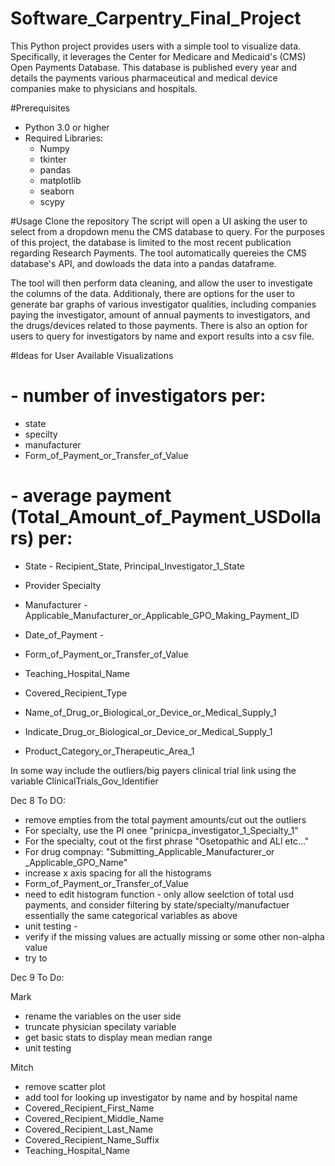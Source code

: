 # Software_Carpentry_Final_Project

This Python project provides users with a simple tool to visualize data. Specifically, it 
leverages the Center for Medicare and Medicaid's (CMS) Open Payments Database. 
This database is published every year and details the payments various pharmaceutical and medical device companies 
make to physicians and hospitals. 

#Prerequisites
- Python 3.0 or higher
- Required Libraries:
    - Numpy
    - tkinter
    - pandas
    - matplotlib
    - seaborn
    - scypy
 
#Usage
Clone the repository
The script will open a UI asking the user to select from a dropdown menu the CMS database to query. 
For the purposes of this project, the database is limited to the most recent publication regarding Research Payments.
The tool automatically quereies the CMS database's API, and dowloads the data into a pandas dataframe. 

The tool will then perform data cleaning, and allow the user to investigate the columns of the data. 
Additionaly, there are options for the user to generate bar graphs of various investigator qualities, 
including companies paying the investigator, amount of annual payments to investigators, and the drugs/devices related to those payments. 
There is also an option for users to query for investigators by name and export results into a csv file. 

#Ideas for User Available Visualizations
# 
# - number of investigators per: 
  - state
  - specilty
  - manufacturer
  - Form_of_Payment_or_Transfer_of_Value
    
# - average payment (Total_Amount_of_Payment_USDollars) per:
  -  State - Recipient_State, Principal_Investigator_1_State
  -  Provider Specialty
  -  Manufacturer - Applicable_Manufacturer_or_Applicable_GPO_Making_Payment_ID
  -  Date_of_Payment -
  -  Form_of_Payment_or_Transfer_of_Value
  -  Teaching_Hospital_Name
  -  Covered_Recipient_Type

- Name_of_Drug_or_Biological_or_Device_or_Medical_Supply_1
- Indicate_Drug_or_Biological_or_Device_or_Medical_Supply_1
- Product_Category_or_Therapeutic_Area_1



In some way include the outliers/big payers clinical trial link using the variable ClinicalTrials_Gov_Identifier

Dec 8 To DO:
- remove empties from the total payment amounts/cut out the outliers
- For specialty, use the PI onee "prinicpa_investigator_1_Specialty_1"
- For the specialty, cout ot the first phrase "Osetopathic and ALl etc..."
- For drug compnay: "Submitting_Applicable_Manufacturer_or
_Applicable_GPO_Name"
- increase x axis spacing for all the histograms
- Form_of_Payment_or_Transfer_of_Value
- need to edit histogram function - only allow seelction of total usd payments, and consider filtering by state/specialty/manufactuer essentially the same categorical variables as above
- unit testing -
- verify if the missing values are actually missing or some other non-alpha value
- try to 
  
Dec 9 To Do:

Mark 
- rename the variables on the user side
- truncate physician specilaty variable
- get basic stats to display mean median range
- unit testing  


Mitch
- remove scatter plot
- add tool for looking up investigator by name and by hospital name
-   Covered_Recipient_First_Name
-   Covered_Recipient_Middle_Name
-   Covered_Recipient_Last_Name
-   Covered_Recipient_Name_Suffix
-   Teaching_Hospital_Name
